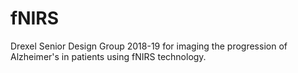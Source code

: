 # fNIRS
Drexel Senior Design Group 2018-19 for imaging the progression of Alzheimer's in patients using fNIRS technology.
